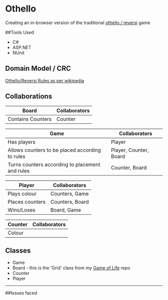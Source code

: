 # Othello
Creating an in-browser version of the traditional [othello / reversi](https://en.wikipedia.org/wiki/Reversi) game

##Tools Used
* C#
* ASP.NET
* NUnit


## Domain Model / CRC

[Othello/Reversi Rules as per wikipedia](https://en.wikipedia.org/wiki/Reversi) 


Collaborations
--------------

Board                   | Collaborators
------------------------|-------------------
Contains Counters       | Counter


Game                                            | Collaborators
------------------------------------------------|-------------------
Has players                                     | Player
Allows counters to be placed according to rules | Player, Counter, Board
Turns counters according to placement and rules | Counter, Board


Player                  | Collaborators
------------------------|--------------------
Plays colour            | Counters, Game
Places counters         | Counters, Board
Wins/Loses              | Board, Game
  
Counter                 | Collaborators
------------------------|--------------------
Colour                  |	



Classes
-------

* Game
* Board - this is the 'Grid' class from my [Game of Life](https://github.com/emilysas/GameOfLife) repo
* Counter
* Player

___________________________

##Issues faced
